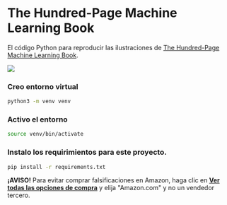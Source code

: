 # The Hundred-Page Machine Learning Book
El código Python para reproducir las ilustraciones de [The Hundred-Page Machine Learning Book](http://themlbook.com/).

![](http://themlbook.com/images/og-image3.png)

### Creo entorno virtual

```bash
python3 -m venv venv
```

### Activo el entorno

```bash
source venv/bin/activate
```

### Instalo los requirimientos para este proyecto.

```bash
pip install -r requirements.txt
```


**¡AVISO!** Para evitar comprar falsificaciones en Amazon, haga clic en **[Ver todas las opciones de compra](https://www.amazon.com/gp/offer-listing/199957950X/)** y elija "Amazon.com" y no un vendedor tercero.
